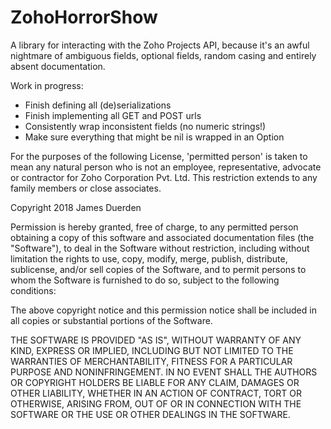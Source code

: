 # ZohoHorrorShow

A library for interacting with the Zoho Projects API, because it's an awful
nightmare of ambiguous fields, optional fields, random casing and entirely
absent documentation.

Work in progress:

- Finish defining all (de)serializations
- Finish implementing all GET and POST urls
- Consistently wrap inconsistent fields (no numeric strings!)
- Make sure everything that might be nil is wrapped in an Option

For the purposes of the following License, 'permitted person' is taken to mean
any natural person who is not an employee, representative, advocate or contractor for
Zoho Corporation Pvt. Ltd. This restriction extends to any family members or close
associates.

Copyright 2018 James Duerden

Permission is hereby granted, free of charge, to any permitted person obtaining a copy of this software and associated documentation files (the "Software"), to deal in the Software without restriction, including without limitation the rights to use, copy, modify, merge, publish, distribute, sublicense, and/or sell copies of the Software, and to permit persons to whom the Software is furnished to do so, subject to the following conditions:

The above copyright notice and this permission notice shall be included in all copies or substantial portions of the Software.

THE SOFTWARE IS PROVIDED "AS IS", WITHOUT WARRANTY OF ANY KIND, EXPRESS OR IMPLIED, INCLUDING BUT NOT LIMITED TO THE WARRANTIES OF MERCHANTABILITY, FITNESS FOR A PARTICULAR PURPOSE AND NONINFRINGEMENT. IN NO EVENT SHALL THE AUTHORS OR COPYRIGHT HOLDERS BE LIABLE FOR ANY CLAIM, DAMAGES OR OTHER LIABILITY, WHETHER IN AN ACTION OF CONTRACT, TORT OR OTHERWISE, ARISING FROM, OUT OF OR IN CONNECTION WITH THE SOFTWARE OR THE USE OR OTHER DEALINGS IN THE SOFTWARE.